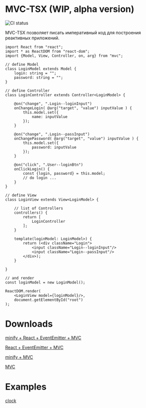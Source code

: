 # MVC-TSX  (WIP, alpha version)
![CI status](https://circleci.com/gh/eprincev-egor/mvc-tsx.svg?style=shield)

MVC-TSX позволяет писать императивный код для построения реактивных приложений.

```tsx
import React from "react";
import * as ReactDOM from "react-dom";
import {Model, View, Controller, on, arg} from "mvc";

// define Model
class LoginModel extends Model {
    login: string = "";
    password: string = "";
}

// define Controller
class LoginController extends Controller<LoginModel> {

    @on("change", ".Login--loginInput")
    onChangeLogin( @arg("target", "value") inputValue ) {
        this.model.set({
            name: inputValue
        });
    }

    @on("change", ".Login--passInput")
    onChangePassword( @arg("target", "value") inputValue ) {
        this.model.set({
            password: inputValue
        });
    }

    @on("click", ".User--loginBtn")
    onClickLogin() {
        const {login, password} = this.model;
        // do login ...
    }
}

// define View
class LoginView extends View<LoginModel> {
    
    // list of Controllers
    controllers() {
        return [
            LoginController
        ];
    }

    template(loginModel: LoginModel>) {
        return (<div className="Login">
            <input className="Login--loginInput"/>
            <input className="Login--passInput"/>
        </div>);
    }

}

// and render
const loginModel = new LoginModel();

ReactDOM.render(
    <LoginView model={loginModel}/>,
    document.getElementById("root")
);

```

# Downloads

[minify + React + EventEmitter + MVC](https://raw.githubusercontent.com/eprincev-egor/mvc-tsx/master/bundle/mvc-and-deps.min.js)  

[React + EventEmitter + MVC](https://raw.githubusercontent.com/eprincev-egor/mvc-tsx/master/bundle/mvc-and-deps.full.js)  

[minify + MVC](https://raw.githubusercontent.com/eprincev-egor/mvc-tsx/master/bundle/only-mvc.min.js)  

[MVC](https://raw.githubusercontent.com/eprincev-egor/mvc-tsx/master/bundle/only-mvc.full.js)  

# Examples
[clock](https://github.com/eprincev-egor/mvc-tsx/tree/master/examples/clock)  